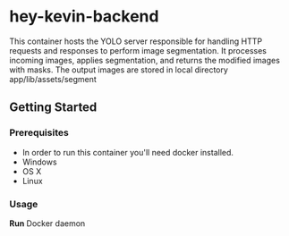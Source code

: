 # hey-kevin-backend

This container hosts the YOLO server responsible for handling HTTP requests and responses to perform image segmentation. It processes incoming images, applies segmentation, and returns the modified images with masks. The output images are stored in local directory app/lib/assets/segment

## Getting Started

### Prerequisites
- In order to run this container you'll need docker installed.
- Windows
- OS X
- Linux

### Usage
**Run** Docker daemon




